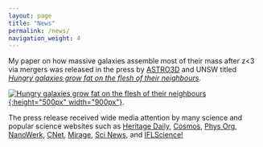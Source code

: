 ```yaml
---
layout: page
title: "News"
permalink: /news/
navigation_weight: 4
---
```


My paper on how massive galaxies assemble most of their mass after z<3 via mergers was released in the press by [ASTRO3D](https://astro3d.org.au/) and UNSW
titled [*Hungry galaxies grow fat on the flesh of their neighbours*](https://astro3d.org.au/hungry-galaxies-grow-fat-on-the-flesh-of-their-neighbours/).

[![Hungry galaxies grow fat on the flesh of their neighbours](/images/massive_galaxy.jpg){:height="500px" width="900px"}](https://astro3d.org.au/hungry-galaxies-grow-fat-on-the-flesh-of-their-neighbours/).



The press release received wide media attention by many science and popular science websites such as
[Heritage Daily](https://www.heritagedaily.com/2020/04/hungry-galaxies-grow-fat-on-the-flesh-of-their-neighbours/127821),
[Cosmos](https://cosmosmagazine.com/space/do-hungry-galaxies-eat-their-neighbours),
[Phys Org](https://phys.org/news/2020-04-hungry-galaxies-fat-flesh-neighbours.html),
[NanoWerk](https://www.nanowerk.com/news2/space/newsid=54987.php),
[CNet](https://www.cnet.com/news/monster-cannibal-galaxies-have-constant-case-of-the-cosmic-munchies/),
[Mirage](https://www.miragenews.com/hungry-galaxies-grow-fat-on-flesh-of-their-neighbours/),
[Sci News](http://www.sci-news.com/astronomy/growth-massive-galaxies-08354.html), 
and [IFLScience!](https://www.iflscience.com/space/galaxies-grow-bigger-by-snacking-on-their-smaller-neighbors/) 